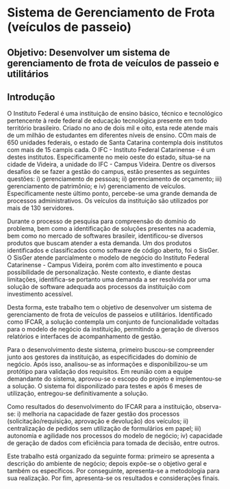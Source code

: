 # Sistema de Gerenciamento de Frota (veículos de passeio)

## Objetivo: Desenvolver um sistema de gerenciamento de frota de veículos de passeio e utilitários

## Introdução

O Instituto Federal é uma instituição de ensino básico, técnico e tecnológico pertencente à rede federal de educação tecnológica presente em todo território brasileiro. Criado no ano de dois mil e oito, esta rede atende mais de um milhão de estudantes em diferentes níveis de ensino. COm mais de 650 unidades federais, o estado de Santa Catarina contempla dois institutos com mais de 15 campis cada. O IFC - Instituto Federal Catarinense - é um destes institutos. Especificamente no meio oeste do estado, situa-se na cidade de Videira, a unidade do IFC - Campus Videira. Dentre os diversos desafios de se fazer a gestão do campus, estão presentes as seguintes questões: i) gerenciamento de pessoas; ii) gerenciamento de orçamento; iii) gerenciamento de patrimônio; e iv) gerenciamento de veículos. Especificamente neste último ponto, percebe-se uma grande demanda de processos administrativos. Os veículos da instituição são utilizados por mais de 130 servidores.

Durante o processo de pesquisa para compreensão do domínio do problema, bem como a identificação de soluções presentes na academia, bem como no mercado de softwares brasileir, identificou-se diversos produtos que buscam atender a esta demanda. Um dos produtos identificados e classificados como software de código aberto, foi o SisGer.
O SisGer atende parcialmente o modelo de negócio do Instituto Federal Catarinense - Campus Videira, porém com alto investimento e pouca possibilidade de personalização. Neste contexto, e diante destas limitações, identifica-se portanto uma demanda a ser resolvida por uma solução de software adequada aos processos da instituição com investimento acessível.

Desta forma, este trabalho tem o objetivo de desenvolver um sistema de gerenciamento de frota de veículos de passeios e utilitários. Identificado como IFCAR, a solução contempla um conjunto de funcionalidade voltadas para o modelo de negócio da instituição, permitindo a geração de diversos relatórios e interfaces de acompanhamento de gestão.

Para o desenvolvimento deste sistema, primeiro buscou-se compreender junto aos gestores da instituição, as especificidades do domínio de negócio. Após isso, analisou-se as informações e disponibilizou-se um protótipo para validação dos requisitos. Em reunião com a equipe demandante do sistema, aprovou-se o escopo do projeto e implementou-se a solução. O sistema foi disponilizado para testes e após 6 meses de utilização, entregou-se definitivamente a solução.

Como resultados do desenvolvimento do IFCAR para a instituição, observa-se: i) melhoria na capacidade de fazer gestão dos processos (solicitação/requisição, aprovação e devolução) dos veículos; ii) centralização de pedidos sem utilização de formulários em papel; iii) autonomia e agilidade nos processos do modelo de negócio; iv) capacidade de geração de dados com eficiência para tomada de decisão, entre outros.

Este trabalho está organizado da seguinte forma: primeiro se apresenta a descrição do ambiente de negócio; depois expõe-se o objetivo geral e também os específicos. Por conseguinte, apresenta-se a metodologia para sua realização. Por fim, apresenta-se os resultados e considerações finais.